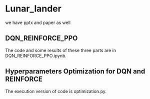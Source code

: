 # Lunar_lander

we have pptx and paper as well

## DQN_REINFORCE_PPO 
The code and some results of these three parts are in DQN_REINFORCE_PPO.ipynb.

## Hyperparameters Optimization for DQN and REINFORCE
The execution version of code is optimization.py.
